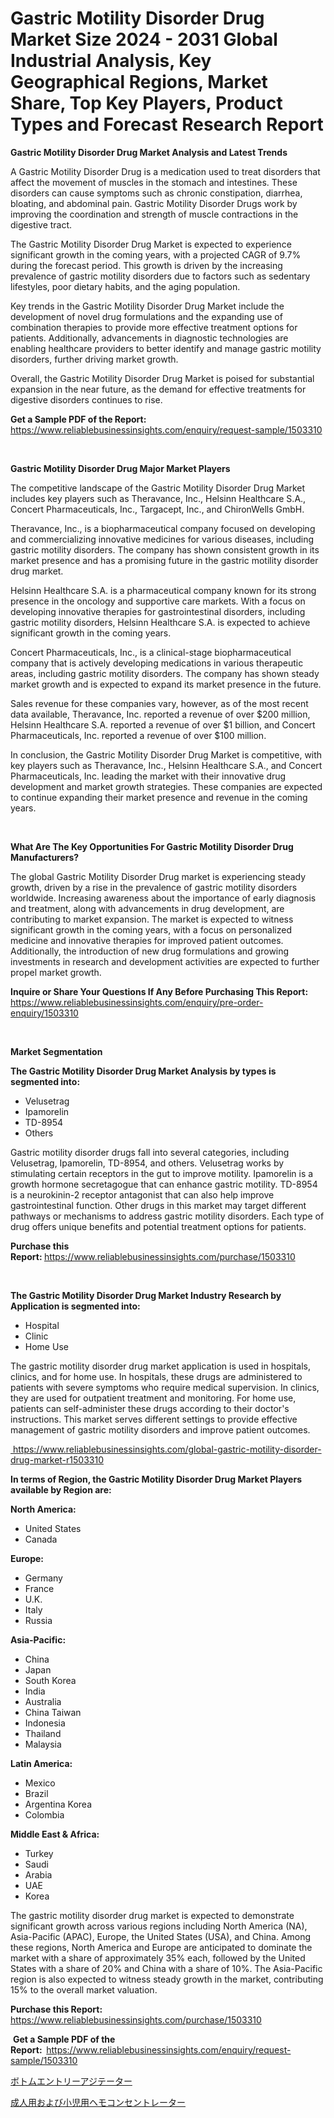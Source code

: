 <p><h1>Gastric Motility Disorder Drug Market Size 2024 - 2031 Global Industrial Analysis, Key Geographical Regions, Market Share, Top Key Players, Product Types and Forecast Research Report</h1></p><p><strong>Gastric Motility Disorder Drug Market Analysis and Latest Trends</strong></p>
<p><p>A Gastric Motility Disorder Drug is a medication used to treat disorders that affect the movement of muscles in the stomach and intestines. These disorders can cause symptoms such as chronic constipation, diarrhea, bloating, and abdominal pain. Gastric Motility Disorder Drugs work by improving the coordination and strength of muscle contractions in the digestive tract.</p><p>The Gastric Motility Disorder Drug Market is expected to experience significant growth in the coming years, with a projected CAGR of 9.7% during the forecast period. This growth is driven by the increasing prevalence of gastric motility disorders due to factors such as sedentary lifestyles, poor dietary habits, and the aging population.</p><p>Key trends in the Gastric Motility Disorder Drug Market include the development of novel drug formulations and the expanding use of combination therapies to provide more effective treatment options for patients. Additionally, advancements in diagnostic technologies are enabling healthcare providers to better identify and manage gastric motility disorders, further driving market growth.</p><p>Overall, the Gastric Motility Disorder Drug Market is poised for substantial expansion in the near future, as the demand for effective treatments for digestive disorders continues to rise.</p></p>
<p><strong>Get a Sample PDF of the Report:&nbsp;</strong> <a href="https://www.reliablebusinessinsights.com/enquiry/request-sample/1503310">https://www.reliablebusinessinsights.com/enquiry/request-sample/1503310</a></p>
<p>&nbsp;</p>
<p><strong>Gastric Motility Disorder Drug Major Market Players</strong></p>
<p><p>The competitive landscape of the Gastric Motility Disorder Drug Market includes key players such as Theravance, Inc., Helsinn Healthcare S.A., Concert Pharmaceuticals, Inc., Targacept, Inc., and ChironWells GmbH. </p><p>Theravance, Inc., is a biopharmaceutical company focused on developing and commercializing innovative medicines for various diseases, including gastric motility disorders. The company has shown consistent growth in its market presence and has a promising future in the gastric motility disorder drug market.</p><p>Helsinn Healthcare S.A. is a pharmaceutical company known for its strong presence in the oncology and supportive care markets. With a focus on developing innovative therapies for gastrointestinal disorders, including gastric motility disorders, Helsinn Healthcare S.A. is expected to achieve significant growth in the coming years.</p><p>Concert Pharmaceuticals, Inc., is a clinical-stage biopharmaceutical company that is actively developing medications in various therapeutic areas, including gastric motility disorders. The company has shown steady market growth and is expected to expand its market presence in the future.</p><p>Sales revenue for these companies vary, however, as of the most recent data available, Theravance, Inc. reported a revenue of over $200 million, Helsinn Healthcare S.A. reported a revenue of over $1 billion, and Concert Pharmaceuticals, Inc. reported a revenue of over $100 million.</p><p>In conclusion, the Gastric Motility Disorder Drug Market is competitive, with key players such as Theravance, Inc., Helsinn Healthcare S.A., and Concert Pharmaceuticals, Inc. leading the market with their innovative drug development and market growth strategies. These companies are expected to continue expanding their market presence and revenue in the coming years.</p></p>
<p>&nbsp;</p>
<p><strong>What Are The Key Opportunities For Gastric Motility Disorder Drug Manufacturers?</strong></p>
<p><p>The global Gastric Motility Disorder Drug market is experiencing steady growth, driven by a rise in the prevalence of gastric motility disorders worldwide. Increasing awareness about the importance of early diagnosis and treatment, along with advancements in drug development, are contributing to market expansion. The market is expected to witness significant growth in the coming years, with a focus on personalized medicine and innovative therapies for improved patient outcomes. Additionally, the introduction of new drug formulations and growing investments in research and development activities are expected to further propel market growth.</p></p>
<p><strong>Inquire or Share Your Questions If Any Before Purchasing This Report:</strong> <a href="https://www.reliablebusinessinsights.com/enquiry/pre-order-enquiry/1503310">https://www.reliablebusinessinsights.com/enquiry/pre-order-enquiry/1503310</a></p>
<p>&nbsp;</p>
<p><strong>Market Segmentation</strong></p>
<p><strong>The Gastric Motility Disorder Drug Market Analysis by types is segmented into:</strong></p>
<p><ul><li>Velusetrag</li><li>Ipamorelin</li><li>TD-8954</li><li>Others</li></ul></p>
<p><p>Gastric motility disorder drugs fall into several categories, including Velusetrag, Ipamorelin, TD-8954, and others. Velusetrag works by stimulating certain receptors in the gut to improve motility. Ipamorelin is a growth hormone secretagogue that can enhance gastric motility. TD-8954 is a neurokinin-2 receptor antagonist that can also help improve gastrointestinal function. Other drugs in this market may target different pathways or mechanisms to address gastric motility disorders. Each type of drug offers unique benefits and potential treatment options for patients.</p></p>
<p><strong>Purchase this Report:&nbsp;</strong><a href="https://www.reliablebusinessinsights.com/purchase/1503310">https://www.reliablebusinessinsights.com/purchase/1503310</a></p>
<p>&nbsp;</p>
<p><strong>The Gastric Motility Disorder Drug Market Industry Research by Application is segmented into:</strong></p>
<p><ul><li>Hospital</li><li>Clinic</li><li>Home Use</li></ul></p>
<p><p>The gastric motility disorder drug market application is used in hospitals, clinics, and for home use. In hospitals, these drugs are administered to patients with severe symptoms who require medical supervision. In clinics, they are used for outpatient treatment and monitoring. For home use, patients can self-administer these drugs according to their doctor's instructions. This market serves different settings to provide effective management of gastric motility disorders and improve patient outcomes.</p></p>
<p><a href="https://www.reliablebusinessinsights.com/global-gastric-motility-disorder-drug-market-r1503310">&nbsp;https://www.reliablebusinessinsights.com/global-gastric-motility-disorder-drug-market-r1503310</a></p>
<p><strong>In terms of Region, the Gastric Motility Disorder Drug Market Players available by Region are:</strong></p>
<p>
    <p> <strong> North America: </strong>
        <ul>
            <li>United States</li>
            <li>Canada</li>
        </ul>
        </p> 
    <p> <strong> Europe: </strong>
        <ul>
            <li>Germany</li>
            <li>France</li>
            <li>U.K.</li>
            <li>Italy</li>
            <li>Russia</li>
        </ul>
        </p> 
    <p> <strong> Asia-Pacific: </strong>
        <ul>
            <li>China</li>
            <li>Japan</li>
            <li>South Korea</li>
            <li>India</li>
            <li>Australia</li>
            <li>China Taiwan</li>
            <li>Indonesia</li>
            <li>Thailand</li>
            <li>Malaysia</li>
        </ul>
        </p> 
    <p> <strong> Latin America: </strong>
        <ul>
            <li>Mexico</li>
            <li>Brazil</li>
            <li>Argentina Korea</li>
            <li>Colombia</li>
        </ul>
        </p> 
    <p> <strong> Middle East & Africa: </strong>
        <ul>
            <li>Turkey</li>
            <li>Saudi</li>
            <li>Arabia</li>
            <li>UAE</li>
            <li>Korea</li>
        </ul>
    </p>
    </p>
<p><p>The gastric motility disorder drug market is expected to demonstrate significant growth across various regions including North America (NA), Asia-Pacific (APAC), Europe, the United States (USA), and China. Among these regions, North America and Europe are anticipated to dominate the market with a share of approximately 35% each, followed by the United States with a share of 20% and China with a share of 10%. The Asia-Pacific region is also expected to witness steady growth in the market, contributing 15% to the overall market valuation.</p></p>
<p><strong>Purchase this Report: </strong><a href="https://www.reliablebusinessinsights.com/purchase/1503310">https://www.reliablebusinessinsights.com/purchase/1503310</a></p>
<p>&nbsp;<strong>Get a Sample PDF of the Report:&nbsp;&nbsp;</strong><a href="https://www.reliablebusinessinsights.com/enquiry/request-sample/1503310">https://www.reliablebusinessinsights.com/enquiry/request-sample/1503310</a></p>
<p><strong></strong></p>
<p><p><a href="https://github.com/KaydenJohns1964/Market-Research-Report-List-1/blob/main/215678894813.md">ボトムエントリーアジテーター</a></p><p><a href="https://github.com/decker5351/Market-Research-Report-List-1/blob/main/964833894814.md">成人用および小児用ヘモコンセントレーター</a></p></p>